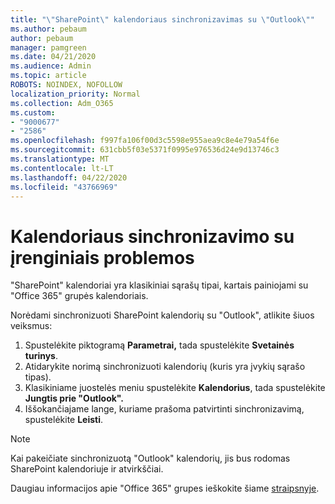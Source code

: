 ```yaml
---
title: "\"SharePoint\" kalendoriaus sinchronizavimas su \"Outlook\""
ms.author: pebaum
author: pebaum
manager: pamgreen
ms.date: 04/21/2020
ms.audience: Admin
ms.topic: article
ROBOTS: NOINDEX, NOFOLLOW
localization_priority: Normal
ms.collection: Adm_O365
ms.custom:
- "9000677"
- "2586"
ms.openlocfilehash: f997fa106f00d3c5598e955aea9c8e4e79a54f6e
ms.sourcegitcommit: 631cbb5f03e5371f0995e976536d24e9d13746c3
ms.translationtype: MT
ms.contentlocale: lt-LT
ms.lasthandoff: 04/22/2020
ms.locfileid: "43766969"
---
```

# <a name="issues-synchronizing-your-calendar-to-devices"></a>Kalendoriaus sinchronizavimo su įrenginiais problemos

"SharePoint" kalendoriai yra klasikiniai sąrašų tipai, kartais painiojami su "Office 365" grupės kalendoriais.

Norėdami sinchronizuoti SharePoint kalendorių su "Outlook", atlikite šiuos veiksmus:

1. Spustelėkite piktogramą **Parametrai,** tada spustelėkite **Svetainės turinys**.
2. Atidarykite norimą sinchronizuoti kalendorių (kuris yra įvykių sąrašo tipas).
3. Klasikiniame juostelės meniu spustelėkite **Kalendorius**, tada spustelėkite **Jungtis prie "Outlook".**
4. Iššokančiajame lange, kuriame prašoma patvirtinti sinchronizavimą, spustelėkite **Leisti**.

>[!Note]
> Kai pakeičiate sinchronizuotą "Outlook" kalendorių, jis bus rodomas SharePoint kalendoriuje ir atvirkščiai.

Daugiau informacijos apie "Office 365" grupes ieškokite šiame [straipsnyje](https://support.office.com/article/Learn-about-Office-365-groups-b565caa1-5c40-40ef-9915-60fdb2d97fa2).
